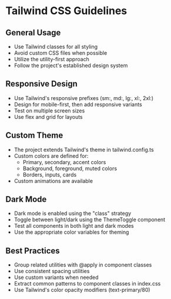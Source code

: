 
# Tailwind CSS Guidelines

## General Usage
- Use Tailwind classes for all styling
- Avoid custom CSS files when possible
- Utilize the utility-first approach
- Follow the project's established design system

## Responsive Design
- Use Tailwind's responsive prefixes (sm:, md:, lg:, xl:, 2xl:)
- Design for mobile-first, then add responsive variants
- Test on multiple screen sizes
- Use flex and grid for layouts

## Custom Theme
- The project extends Tailwind's theme in tailwind.config.ts
- Custom colors are defined for:
  - Primary, secondary, accent colors
  - Background, foreground, muted colors
  - Borders, inputs, cards
- Custom animations are available

## Dark Mode
- Dark mode is enabled using the "class" strategy
- Toggle between light/dark using the ThemeToggle component
- Test all components in both light and dark modes
- Use the appropriate color variables for theming

## Best Practices
- Group related utilities with @apply in component classes
- Use consistent spacing utilities
- Use custom variants when needed
- Extract common patterns to component classes in index.css
- Use Tailwind's color opacity modifiers (text-primary/80)

